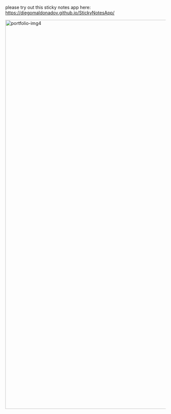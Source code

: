 please try out this sticky notes app here:
https://diegomaldonadov.github.io/StickyNotesApp/

<img width="1224" alt="portfolio-img4" src="https://user-images.githubusercontent.com/71295655/231560987-d2ff1492-0470-49ec-9a01-bbcabbe86564.png">
